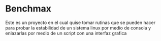 # Benchmax
Este es un proyecto en el cual quise tomar rutinas que se pueden hacer para probar la estabilidad de un sistema linux por medio de consola y enlazarlas por medio de un script con una interfaz grafica
